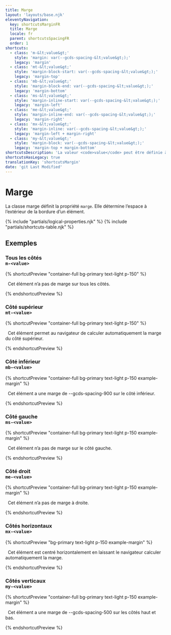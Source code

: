 ```yaml
---
title: Marge
layout: 'layouts/base.njk'
eleventyNavigation:
  key: shortcutsMarginFR
  title: Marge
  locale: fr
  parent: shortcutsSpacingFR
  order: 1
shortcuts:
  - class: 'm-&lt;value&gt;'
    style: 'margin: var(--gcds-spacing-&lt;value&gt;);'
    legacy: 'margin'
  - class: 'mt-&lt;value&gt;'
    style: 'margin-block-start: var(--gcds-spacing-&lt;value&gt;);'
    legacy: 'margin-top'
  - class: 'mb-&lt;value&gt;'
    style: 'margin-block-end: var(--gcds-spacing-&lt;value&gt;);'
    legacy: 'margin-bottom'
  - class: 'ms-&lt;value&gt;'
    style: 'margin-inline-start: var(--gcds-spacing-&lt;value&gt;);'
    legacy: 'margin-left'
  - class: 'me-&lt;value&gt;'
    style: 'margin-inline-end: var(--gcds-spacing-&lt;value&gt;);'
    legacy: 'margin-right'
  - class: 'mx-&lt;value&gt;'
    style: 'margin-inline: var(--gcds-spacing-&lt;value&gt;);'
    legacy: 'margin-left + margin-right'
  - class: 'my-&lt;value&gt;'
    style: 'margin-block: var(--gcds-spacing-&lt;value&gt;);'
    legacy: 'margin-top + margin-bottom'
shortcutsDescription: 'La valeur <code>value</code> peut être définie à l’une de nos <a href="/fr/styles/espacement/">unités d’espacement prédéfinies</a> (<code>0</code> - <code>1250</code>) ou <code>auto</code>.'
shortcutsHasLegacy: true
translationKey: 'shortcutsMargin'
date: 'git Last Modified'
---
```


# Marge

La classe marge définit la propriété `marge`. Elle détermine l’espace à l’extérieur de la bordure d’un élément.

{% include "partials/logical-properties.njk" %}
{% include "partials/shortcuts-table.njk" %}

## Exemples

### Tous les côtés<br/>`m-<value>`

{% shortcutPreview "container-full bg-primary text-light p-150" %}

<p class="m-0">
  Cet élément n’a pas de marge sur tous les côtés.
</p>
{% endshortcutPreview %}

### Côté supérieur<br/>`mt-<value>`

{% shortcutPreview "container-full bg-primary text-light p-150" %}

<p class="mt-auto">
  Cet élément permet au navigateur de calculer automatiquement la marge du côté supérieur.
</p>
{% endshortcutPreview %}

### Côté inférieur<br/>`mb-<value>`

{% shortcutPreview "container-full bg-primary text-light p-150 example-margin" %}

<p class="mb-900">
  Cet élément a une marge de --gcds-spacing-900 sur le côté inférieur.
</p>
{% endshortcutPreview %}

### Côté gauche<br/>`ms-<value>`

{% shortcutPreview "container-full bg-primary text-light p-150 example-margin" %}

<p class="m-900 ms-0">
  Cet élément n’a pas de marge sur le côté gauche.
</p>
{% endshortcutPreview %}

### Côté droit<br/>`me-<value>`

{% shortcutPreview "container-full bg-primary text-light p-150 example-margin" %}

<p class="m-900 me-0">
  Cet élément n’a pas de marge à droite.
</p>
{% endshortcutPreview %}

### Côtés horizontaux<br/>`mx-<value>`

{% shortcutPreview "bg-primary text-light p-150 example-margin" %}

<p class="container-md mx-auto">
  Cet élément est centré horizontalement en laissant le navigateur calculer automatiquement la marge.
</p>
{% endshortcutPreview %}

### Côtés verticaux<br/>`my-<value>`

{% shortcutPreview "container-full bg-primary text-light p-150 example-margin" %}

<p class="my-900">
  Cet élément a une marge de --gcds-spacing-500 sur les côtés haut et bas.
</p>
{% endshortcutPreview %}
